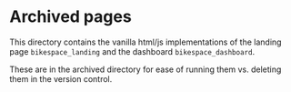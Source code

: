 # Archived pages

This directory contains the vanilla html/js implementations of the landing page `bikespace_landing` and the dashboard `bikespace_dashboard`.

These are in the archived directory for ease of running them vs. deleting them in the version control.
